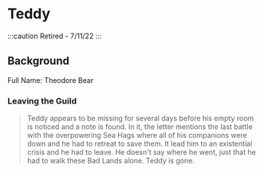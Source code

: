 # Teddy

:::caution Retired - 7/11/22
:::

## Background

Full Name: Theodore Bear

### Leaving the Guild

> Teddy appears to be missing for several days before his empty room is noticed and a note is found. In it, the letter mentions the last battle with the overpowering Sea Hags where all of his companions were down and he had to retreat to save them. It lead him to an existential crisis and he had to leave. He doesn't say where he went, just that he had to walk these Bad Lands alone. Teddy is gone.
